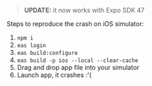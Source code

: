 > **UPDATE:** it now works with Expo SDK 47

Steps to reproduce the crash on iOS simulator:

1. `npm i`
1. `eas login`
1. `eas build:configure`
1. `eas build -p ios --local --clear-cache`
1. Drag and drop app file into your simulator
1. Launch app, it crashes :'(
